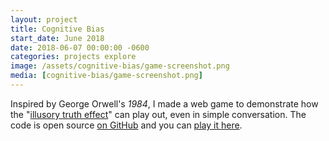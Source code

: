```yaml
---
layout: project
title: Cognitive Bias
start_date: June 2018
date: 2018-06-07 00:00:00 -0600
categories: projects explore
image: /assets/cognitive-bias/game-screenshot.png
media: [cognitive-bias/game-screenshot.png]
---
```

Inspired by George Orwell's _1984_, I made a web game to demonstrate how the "[illusory truth effect][effect]" can play out, even in simple conversation. The code is open source [on GitHub][github] and you can [play it here][game].

[effect]: https://en.wikipedia.org/wiki/Illusory_truth_effect
[github]: https://github.com/JohnStarich/cognitive-bias
[game]: https://johnstarich.com/cognitive-bias
